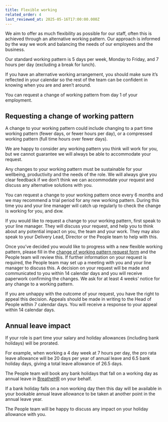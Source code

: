 ```yaml
---
title: Flexible working
related_order: 4
last_reviewed_at: 2025-05-16T17:00:00.000Z
---
```

We aim to offer as much flexibility as possible for our staff, often this is achieved through an alternative working pattern. Our approach is informed by the way we work and balancing the needs of our employees and the business.

Our standard working pattern is 5 days per week, Monday to Friday, and 7 hours per day (excluding a break for lunch).

If you have an alternative working arrangement, you should make sure it’s reflected in your calendar so the rest of the team can be confident in knowing when you are and aren’t around.

You can request a change of working pattern from day 1 of your employment.

## Requesting a change of working pattern

A change to your working pattern could include changing to a part time working pattern (fewer days, or fewer hours per day), or a compressed working pattern (full time hours over fewer days).

We are happy to consider any working pattern you think will work for you, but we cannot guarantee we will always be able to accommodate your request.

Any changes to your working pattern must be sustainable for your wellbeing, productivity and the needs of the role. We will always give you clear feedback if we don’t think we can accommodate your request and discuss any alternative solutions with you.

You can request a change to your working pattern once every 6 months and we may recommend a trial period for any new working pattern. During this time you and your line manager will catch up regularly to check the change is working for you, and dxw.

If you would like to request a change to your working pattern, first speak to your line manager. They will discuss your request, and help you to think about any potential impact on you, the team and your work. They may also speak to your Delivery Lead, Director or the People team to help with this.

Once you’ve decided you would like to progress with a new flexible working pattern, please fill in the [change of working pattern request form](https://forms.gle/qA1BwvQenqtVzShF8) and the People team will review this. If further information on your request is required, the People team may set up a meeting with you and your line manager to discuss this. A decision on your request will be made and communicated to you within 14 calendar days and you will receive paperwork confirming the changes. We ask for at least 4 weeks' notice for any change to a working pattern.

If you are unhappy with the outcome of your request, you have the right to appeal this decision. Appeals should be made in writing to the Head of People within 7 calendar days. You will receive a response to your appeal within 14 calendar days.

## Annual leave impact

If your role is part time your salary and holiday allowances (including bank holidays) will be prorated.

For example, when working a 4 day week at 7 hours per day, the pro rata leave allowance will be 20 days per year of annual leave and 6.5 bank holiday days, giving a total leave allowance of 26.5 days.

The People team will book any bank holidays that fall on a working day as annual leave in [BreatheHR](https://login.breathehr.com/login) on your behalf.

If a bank holiday falls on a non working day then this day will be available in your bookable annual leave allowance to be taken at another point in the annual leave year.

The People team will be happy to discuss any impact on your holiday allowance with you.